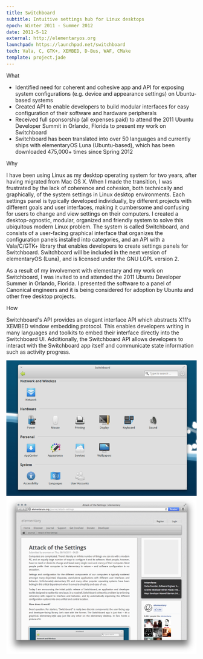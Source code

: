 ```yaml
---
title: Switchboard
subtitle: Intuitive settings hub for Linux desktops
epoch: Winter 2011 - Summer 2012
date: 2011-5-12
external: http://elementaryos.org
launchpad: https://launchpad.net/switchboard
tech: Vala, C, GTK+, XEMBED, D-Bus, WAF, CMake
template: project.jade
---
```


<div class="card">
  <div class="title">What</div>
  <ul>
    <li>Identified need for coherent and cohesive app and API for exposing system configurations (e.g. device and appearance settings) on Ubuntu-based systems</li>
    <li>Created API to enable developers to build modular interfaces for easy configuration of their software and hardware peripherals</li>
    <li>Received full sponsorship (all expenses paid) to attend the 2011 Ubuntu Developer Summit in Orlando, Florida to present my work on Switchboard</li>
    <li>Switchboard has been translated into over 50 languages and currently ships with elementaryOS Luna (Ubuntu-based), which has been downloaded 475,000+ times since Spring 2012</li>
  </ul>
</div>

<div class="card">
  <div class="title">Why</div>
  <p>I have been using Linux as my desktop operating system for two years, after having migrated from Mac OS X. When I made the transition, I was frustrated by the lack of coherence and cohesion, both technically and graphically, of the system settings in Linux desktop environments. Each settings panel is typically developed individually, by different projects with different goals and user interfaces, making it cumbersome and confusing for users to change and view settings on their computers. I created a desktop-agnostic, modular, organized and friendly system to solve this ubiquitous modern Linux problem. The system is called Switchboard, and consists of a user-facing graphical interface that organizes the configuration panels installed into categories, and an API with a Vala/C/GTK+ library that enables developers to create settings panels for Switchboard. Switchboard will be included in the next version of elementaryOS (Luna), and is licensed under the GNU LGPL version 2.</p>
  <p>As a result of my involvement with elementary and my work on Switchboard, I was invited to and attended the 2011 Ubuntu Developer Summer in Orlando, Florida. I presented the software to a panel of Canonical engineers and it is being considered for adoption by Ubuntu and other free desktop projects.</p>
</div>

<div class="card">
  <div class="title">How</div>
  <p>Switchboard's API provides an elegant interface API which abstracts X11's XEMBED window embedding protocol. This enables developers writing in many languages and toolkits to embed their interface directly into the Switchboard UI. Additionally, the Switchboard API allows developers to interact with the Switchboard app itself and communicate state information such as activity progress.</p>
</div>

<div class="screenshots">
  <a href="switchboard-screenshot-1.png">
    <img src="switchboard-screenshot-1.png" class="screenshot-undersized">
  </a>
  <a href="switchboard-screenshot-1.png">
    <img src="switchboard-screenshot-2.png" class="screenshot">
</a>
<div>